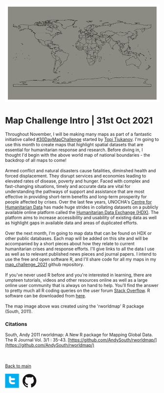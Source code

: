 
![map0](/maps/map0_post.png)


# Map Challenge Intro | 31st Oct 2021

Throughout November, I will be making many maps as part of a fantastic initiative called [#30DayMapChallenge](https://twitter.com/search?q=%2330DayMapChallenge&src=hashtag_click) started by [Topi Tjukanov](https://twitter.com/tjukanov). I'm going to use this month to create maps that highlight spatial datasets that are essential for humanitarian response and research. Before diving in, I thought I'd begin with the above world map of national boundaries - the backdrop of all maps to come! <br />
<br />
Armed conflict and natural disasters cause fatalities, diminshed health and forced displacement. They disrupt services and economies leading to elevated rates of disease, poverty and hunger. Faced with complex and fast-changing situations, timely and accurate data are vital for understanding the pathways of support and assistance that are most effective in providing short-term benefits and long-term prosperity for people affected by crises. Over the last few years, UNOCHA's [Centre for Humanitarian Data](centre.humdata.org) has made huge strides in collating datasets on a publicly available online platform called the [Humanitarian Data Exchange (HDX)](https://data.humdata.org/). The platform aims to increase accessibility and usability of existing data as well as highlight gaps in available data and areas of duplicated efforts. <br />
<br />
Over the next month, I'm going to map data that can be found on HDX or other public databases. Each map will be added on this site and will be accompanied by a short pieces about how they relate to current humanitarian crises and response efforts. I'll give links to all the data I use as well as to relevant published news pieces and journal papers. I intend to use the free and open software R, and I'll share code for all my maps in my [map_challenge_2021](https://github.com/cadooley/map_challenge_2021) github repository. <br />
<br />
If you've never used R before and you're interested in learning, there are umpteen tutorials, videos and other resources online as well as a large online user community that is always on hand to help. You'll find the answer to pretty much all R coding queries on the user forum [Stack Overflow](https://stackoverflow.com/questions/tagged/r). R software can be downloaded from [here](https://cran.r-project.org/index.html). <br />
<br />
The map image above was created using the 'rworldmap' R package (South, 2011).
<br />
### Citations
South, Andy 2011 rworldmap: A New R package for Mapping Global Data. The R Journal Vol. 3/1 : 35-43. [https://github.com/AndySouth/rworldmap/](https://github.com/AndySouth/rworldmap/)
<br /> <br /> <br /> <br />
[Back to main](https://cadooley.github.io/)
<br /> <br />
[![twitter](/maps/twitter_t_logo_small.png)](https://twitter.com/Claire_Dooley)
&nbsp;
[![github](/maps/GitHub-Mark-64px_small.png)](https://github.com/cadooley)
